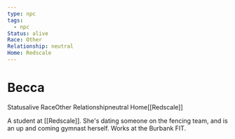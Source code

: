 ```yaml
---
type: npc
tags:
  - npc
Status: alive
Race: Other
Relationship: neutral
Home: Redscale
---
```


# Becca
<span class="dataview inline-field"><span class="inline-field-key">Status</span><span class="inline-field-value">alive</span></span>
<span class="dataview inline-field"><span class="inline-field-key">Race</span><span class="inline-field-value">Other</span></span>
<span class="dataview inline-field"><span class="inline-field-key">Relationship</span><span class="inline-field-value">neutral</span></span>
<span class="dataview inline-field"><span class="inline-field-key">Home</span><span class="inline-field-value">[[Redscale]]</span></span>

A student at [[Redscale]]. She's dating someone on the fencing team, and is an up and coming gymnast herself. Works at the Burbank FIT. 
